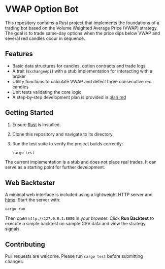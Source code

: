# VWAP Option Bot

This repository contains a Rust project that implements the foundations of a trading bot based on the Volume Weighted Average Price (VWAP) strategy. The goal is to trade same-day options when the price dips below VWAP and several red candles occur in sequence.

## Features

- Basic data structures for candles, option contracts and trade logs
- A trait (`ExchangeApi`) with a stub implementation for interacting with a broker
- Utility functions to calculate VWAP and detect three consecutive red candles
- Unit tests validating the core logic
- A step‑by‑step development plan is provided in [plan.md](plan.md)

## Getting Started

1. Ensure [Rust](https://www.rust-lang.org/tools/install) is installed.
2. Clone this repository and navigate to its directory.
3. Run the test suite to verify the project builds correctly:

   ```bash
   cargo test
   ```

The current implementation is a stub and does not place real trades. It can serve as a starting point for further development.

## Web Backtester

A minimal web interface is included using a lightweight HTTP server and [htmx](https://htmx.org/).
Start the server with:

```bash
cargo run
```

Then open `http://127.0.0.1:8080` in your browser. Click **Run Backtest** to execute a simple backtest on sample CSV data and view the strategy signals.

## Contributing

Pull requests are welcome. Please run `cargo test` before submitting changes.


